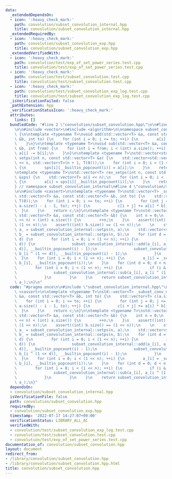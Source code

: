 ```yaml
---
data:
  _extendedDependsOn:
  - icon: ':heavy_check_mark:'
    path: convolution/subset_convolution_internal.hpp
    title: convolution/subset_convolution_internal.hpp
  _extendedRequiredBy:
  - icon: ':heavy_check_mark:'
    path: convolution/subset_convolution_exp.hpp
    title: convolution/subset_convolution_exp.hpp
  _extendedVerifiedWith:
  - icon: ':heavy_check_mark:'
    path: convolution/test/exp_of_set_power_series.test.cpp
    title: convolution/test/exp_of_set_power_series.test.cpp
  - icon: ':heavy_check_mark:'
    path: convolution/test/subset_convolution.test.cpp
    title: convolution/test/subset_convolution.test.cpp
  - icon: ':heavy_check_mark:'
    path: convolution/test/subset_convolution_exp_log.test.cpp
    title: convolution/test/subset_convolution_exp_log.test.cpp
  _isVerificationFailed: false
  _pathExtension: hpp
  _verificationStatusIcon: ':heavy_check_mark:'
  attributes:
    links: []
  bundledCode: "#line 2 \"convolution/subset_convolution.hpp\"\n\n#line 2 \"convolution/subset_convolution_internal.hpp\"\
    \n\n#include <vector>\n#include <algorithm>\n\nnamespace subset_convolution_internal\
    \ {\n\ntemplate <typename T>\nvoid add(std::vector<T> &a, const std::vector<T>\
    \ &b, int to) {\n    for (int i = 0; i <= to; ++i) {\n        a[i] += b[i];\n\
    \    }\n}\n\ntemplate <typename T>\nvoid sub(std::vector<T> &a, const std::vector<T>\
    \ &b, int from) {\n    for (int i = from; i < (int) a.size(); ++i) {\n       \
    \ a[i] -= b[i];\n    }\n}\n\ntemplate <typename T>\nstd::vector<std::vector<T>>\
    \ setps(int n, const std::vector<T> &a) {\n    std::vector<std::vector<T>> sps(1\
    \ << n, std::vector<T>(n + 1, T(0)));\n    for (int i = 0; i < (1 << n); ++i)\
    \ {\n        sps[i][__builtin_popcount(i)] = a[i];\n    }\n    return sps;\n}\n\
    \ntemplate <typename T>\nstd::vector<T> rev_setps(int n, const std::vector<std::vector<T>>\
    \ &sps) {\n    std::vector<T> a(1 << n);\n    for (int i = 0; i < (1 << n); ++i)\
    \ {\n        a[i] = sps[i][__builtin_popcount(i)];\n    }\n    return a;\n}\n\n\
    } // namespace subset_convolution_internal\n#line 4 \"convolution/subset_convolution.hpp\"\
    \n\n#include <cassert>\n\ntemplate <typename T>\nstd::vector<T> _subset_conv_mul(const\
    \ std::vector<T> &a, const std::vector<T> &b, int to) {\n    std::vector<T> c(a.size(),\
    \ T(0));\n    for (int i = 0; i <= to; ++i) {\n        for (int j = 0; j <= std::min((int)\
    \ a.size() - i - 1, to); ++j) {\n            c[i + j] += a[i] * b[j];\n      \
    \  }\n    }\n    return c;\n}\n\ntemplate <typename T>\nstd::vector<T> subset_convolution(const\
    \ std::vector<T> &a, const std::vector<T> &b) {\n    int n = 0;\n    while ((1\
    \ << n) < (int) a.size()) {\n        ++n;\n    }\n    assert((int) a.size() ==\
    \ (1 << n));\n    assert((int) b.size() == (1 << n));\n    \n    std::vector<std::vector<T>>\
    \ a_ = subset_convolution_internal::setps(n, a);\n    std::vector<std::vector<T>>\
    \ b_ = subset_convolution_internal::setps(n, b);\n    for (int d = 0; d < n; ++\
    \ d) {\n        for (int i = 0; i < (1 << n); ++i) {\n            if (i & (1 <<\
    \ d)) {\n                subset_convolution_internal::add(a_[i], a_[i ^ (1 <<\
    \ d)], __builtin_popcount(i) - 1);\n                subset_convolution_internal::add(b_[i],\
    \ b_[i ^ (1 << d)], __builtin_popcount(i) - 1);\n            }\n        }\n  \
    \  }\n    for (int i = 0; i < (1 << n); ++i) {\n        a_[i] = _subset_conv_mul(a_[i],\
    \ b_[i], __builtin_popcount(i));\n    }\n    for (int d = 0; d < n; ++ d) {\n\
    \        for (int i = 0; i < (1 << n); ++i) {\n            if (i & (1 << d)) {\n\
    \                subset_convolution_internal::sub(a_[i], a_[i ^ (1 << d)], __builtin_popcount(i));\n\
    \            }\n        }\n    }\n    return subset_convolution_internal::rev_setps(n,\
    \ a_);\n}\n"
  code: "#pragma once\n\n#include \"subset_convolution_internal.hpp\"\n\n#include\
    \ <cassert>\n\ntemplate <typename T>\nstd::vector<T> _subset_conv_mul(const std::vector<T>\
    \ &a, const std::vector<T> &b, int to) {\n    std::vector<T> c(a.size(), T(0));\n\
    \    for (int i = 0; i <= to; ++i) {\n        for (int j = 0; j <= std::min((int)\
    \ a.size() - i - 1, to); ++j) {\n            c[i + j] += a[i] * b[j];\n      \
    \  }\n    }\n    return c;\n}\n\ntemplate <typename T>\nstd::vector<T> subset_convolution(const\
    \ std::vector<T> &a, const std::vector<T> &b) {\n    int n = 0;\n    while ((1\
    \ << n) < (int) a.size()) {\n        ++n;\n    }\n    assert((int) a.size() ==\
    \ (1 << n));\n    assert((int) b.size() == (1 << n));\n    \n    std::vector<std::vector<T>>\
    \ a_ = subset_convolution_internal::setps(n, a);\n    std::vector<std::vector<T>>\
    \ b_ = subset_convolution_internal::setps(n, b);\n    for (int d = 0; d < n; ++\
    \ d) {\n        for (int i = 0; i < (1 << n); ++i) {\n            if (i & (1 <<\
    \ d)) {\n                subset_convolution_internal::add(a_[i], a_[i ^ (1 <<\
    \ d)], __builtin_popcount(i) - 1);\n                subset_convolution_internal::add(b_[i],\
    \ b_[i ^ (1 << d)], __builtin_popcount(i) - 1);\n            }\n        }\n  \
    \  }\n    for (int i = 0; i < (1 << n); ++i) {\n        a_[i] = _subset_conv_mul(a_[i],\
    \ b_[i], __builtin_popcount(i));\n    }\n    for (int d = 0; d < n; ++ d) {\n\
    \        for (int i = 0; i < (1 << n); ++i) {\n            if (i & (1 << d)) {\n\
    \                subset_convolution_internal::sub(a_[i], a_[i ^ (1 << d)], __builtin_popcount(i));\n\
    \            }\n        }\n    }\n    return subset_convolution_internal::rev_setps(n,\
    \ a_);\n}"
  dependsOn:
  - convolution/subset_convolution_internal.hpp
  isVerificationFile: false
  path: convolution/subset_convolution.hpp
  requiredBy:
  - convolution/subset_convolution_exp.hpp
  timestamp: '2022-07-17 14:27:07+09:00'
  verificationStatus: LIBRARY_ALL_AC
  verifiedWith:
  - convolution/test/subset_convolution_exp_log.test.cpp
  - convolution/test/subset_convolution.test.cpp
  - convolution/test/exp_of_set_power_series.test.cpp
documentation_of: convolution/subset_convolution.hpp
layout: document
redirect_from:
- /library/convolution/subset_convolution.hpp
- /library/convolution/subset_convolution.hpp.html
title: convolution/subset_convolution.hpp
---
```

